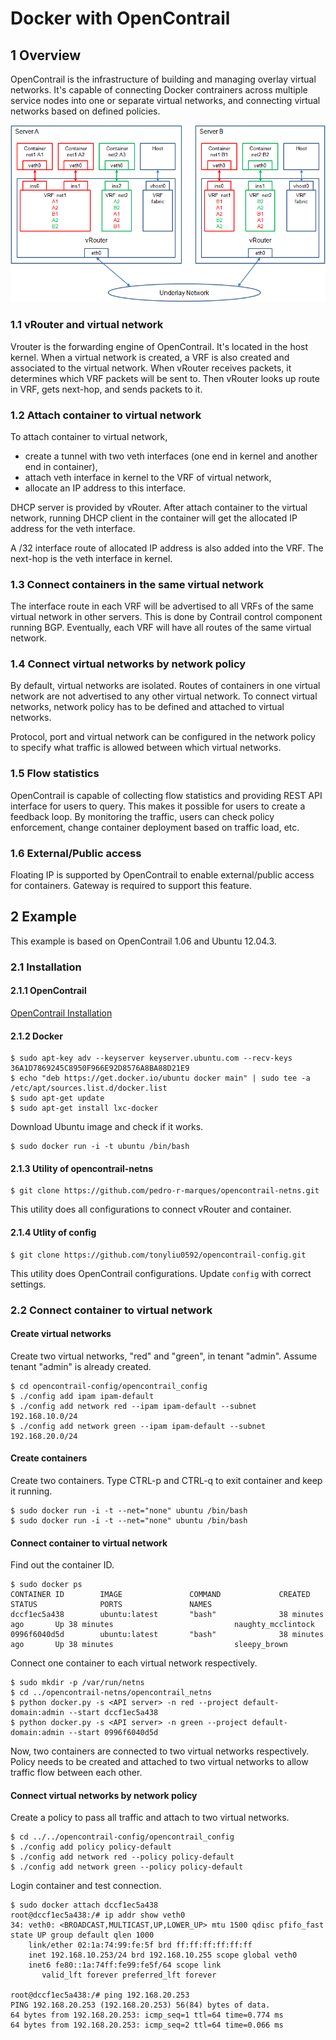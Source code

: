 # Docker with OpenContrail
## 1 Overview
OpenContrail is the infrastructure of building and managing overlay virtual networks. It's capable of connecting Docker contrainers across multiple service nodes into one or separate virtual networks, and connecting virtual networks based on defined policies.

![Docker containers with OpenContrail](opencontrail-docker-figure-1.png)

### 1.1 vRouter and virtual network
Vrouter is the forwarding engine of OpenContrail. It's located in the host kernel. When a virtual network is created, a VRF is also created and associated to the virtual network. When vRouter receives packets, it determines which VRF packets will be sent to. Then vRouter looks up route in VRF, gets next-hop, and sends packets to it.

### 1.2 Attach container to virtual network
To attach container to virtual network,
* create a tunnel with two veth interfaces (one end in kernel and another end in container),
* attach veth interface in kernel to the VRF of virtual network,
* allocate an IP address to this interface.

DHCP server is provided by vRouter. After attach container to the virtual network, running DHCP client in the container will get the allocated IP address for the veth interface.

A /32 interface route of allocated IP address is also added into the VRF. The next-hop is the veth interface in kernel.

### 1.3 Connect containers in the same virtual network
The interface route in each VRF will be advertised to all VRFs of the same virtual network in other servers. This is done by Contrail control component running BGP. Eventually, each VRF will have all routes of the same virtual network.

### 1.4 Connect virtual networks by network policy
By default, virtual networks are isolated. Routes of containers in one virtual network are not advertised to any other virtual network. To connect virtual networks, network policy has to be defined and attached to virtual networks.

Protocol, port and virtual network can be configured in the network policy to specify what traffic is allowed between which virtual networks.

### 1.5 Flow statistics
OpenContrail is capable of collecting flow statistics and providing REST API interface for users to query. This makes it possible for users to create a feedback loop. By monitoring the traffic, users can check policy enforcement, change container deployment based on traffic load, etc.

### 1.6 External/Public access
Floating IP is supported by OpenContrail to enable external/public access for containers. Gateway is required to support this feature.


## 2 Example
This example is based on OpenContrail 1.06 and Ubuntu 12.04.3.

### 2.1 Installation

#### 2.1.1 OpenContrail
[OpenContrail Installation](opencontrail-install.md)

#### 2.1.2 Docker

```
$ sudo apt-key adv --keyserver keyserver.ubuntu.com --recv-keys 36A1D7869245C8950F966E92D8576A8BA88D21E9
$ echo "deb https://get.docker.io/ubuntu docker main" | sudo tee -a /etc/apt/sources.list.d/docker.list
$ sudo apt-get update
$ sudo apt-get install lxc-docker
```

Download Ubuntu image and check if it works.
```
$ sudo docker run -i -t ubuntu /bin/bash
```

#### 2.1.3 Utility of opencontrail-netns
```
$ git clone https://github.com/pedro-r-marques/opencontrail-netns.git
```
This utility does all configurations to connect vRouter and container.

#### 2.1.4 Utlity of config
```
$ git clone https://github.com/tonyliu0592/opencontrail-config.git
```
This utility does OpenContrail configurations. Update `config` with correct settings.

### 2.2 Connect container to virtual network

#### Create virtual networks
Create two virtual networks, "red" and "green", in tenant "admin". Assume tenant "admin" is already created.
```
$ cd opencontrail-config/opencontrail_config
$ ./config add ipam ipam-default
$ ./config add network red --ipam ipam-default --subnet 192.168.10.0/24
$ ./config add network green --ipam ipam-default --subnet 192.168.20.0/24
```

#### Create containers
Create two containers. Type CTRL-p and CTRL-q to exit container and keep it running.
```
$ sudo docker run -i -t --net="none" ubuntu /bin/bash
$ sudo docker run -i -t --net="none" ubuntu /bin/bash
```

#### Connect container to virtual network
Find out the container ID.
```
$ sudo docker ps
CONTAINER ID        IMAGE               COMMAND             CREATED             STATUS              PORTS               NAMES
dccf1ec5a438        ubuntu:latest       "bash"              38 minutes ago       Up 38 minutes                           naughty_mcclintock
0996f6040d5d        ubuntu:latest       "bash"              38 minutes ago       Up 38 minutes                           sleepy_brown
```

Connect one container to each virtual network respectively.
```
$ sudo mkdir -p /var/run/netns
$ cd ../opencontrail-netns/opencontrail_netns
$ python docker.py -s <API server> -n red --project default-domain:admin --start dccf1ec5a438
$ python docker.py -s <API server> -n green --project default-domain:admin --start 0996f6040d5d
```

Now, two containers are connected to two virtual networks respectively. Policy needs to be created and attached to two virtual networks to allow traffic flow between each other.

#### Connect virtual networks by network policy
Create a policy to pass all traffic and attach to two virtual networks.
```
$ cd ../../opencontrail-config/opencontrail_config
$ ./config add policy policy-default
$ ./config add network red --policy policy-default
$ ./config add network green --policy policy-default
```

Login container and test connection.
```
$ sudo docker attach dccf1ec5a438
root@dccf1ec5a438:/# ip addr show veth0
34: veth0: <BROADCAST,MULTICAST,UP,LOWER_UP> mtu 1500 qdisc pfifo_fast state UP group default qlen 1000
    link/ether 02:1a:74:99:fe:5f brd ff:ff:ff:ff:ff:ff
    inet 192.168.10.253/24 brd 192.168.10.255 scope global veth0
    inet6 fe80::1a:74ff:fe99:fe5f/64 scope link 
       valid_lft forever preferred_lft forever

root@dccf1ec5a438:/# ping 192.168.20.253
PING 192.168.20.253 (192.168.20.253) 56(84) bytes of data.
64 bytes from 192.168.20.253: icmp_seq=1 ttl=64 time=0.774 ms
64 bytes from 192.168.20.253: icmp_seq=2 ttl=64 time=0.066 ms

```


